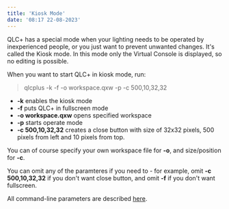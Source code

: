 ```yaml
---
title: 'Kiosk Mode'
date: '08:17 22-08-2023'
---
```


QLC+ has a special mode when your lighting needs to be operated by inexperienced people, or you just want to prevent unwanted changes. It's called the Kiosk mode. In this mode only the Virtual Console is displayed, so no editing is possible.

When you want to start QLC+ in kiosk mode, run:

> qlcplus -k -f -o workspace.qxw -p -c 500,10,32,32

* **-k** enables the kiosk mode
* **-f** puts QLC+ in fullscreen mode
* **-o workspace.qxw** opens specified workspace
* **-p** starts operate mode
* **-c 500,10,32,32** creates a close button with size of 32x32 pixels, 500 pixels from left and 10 pixels from top.

You can of course specify your own workspace file for **-o**, and size/position for **-c**.

You can omit any of the paramteres if you need to - for example, omit **-c 500,10,32,32** if you don't want close button, and omit **-f** if you don't want fullscreen.

All command-line parameters are described [here](../command-line-parameters).